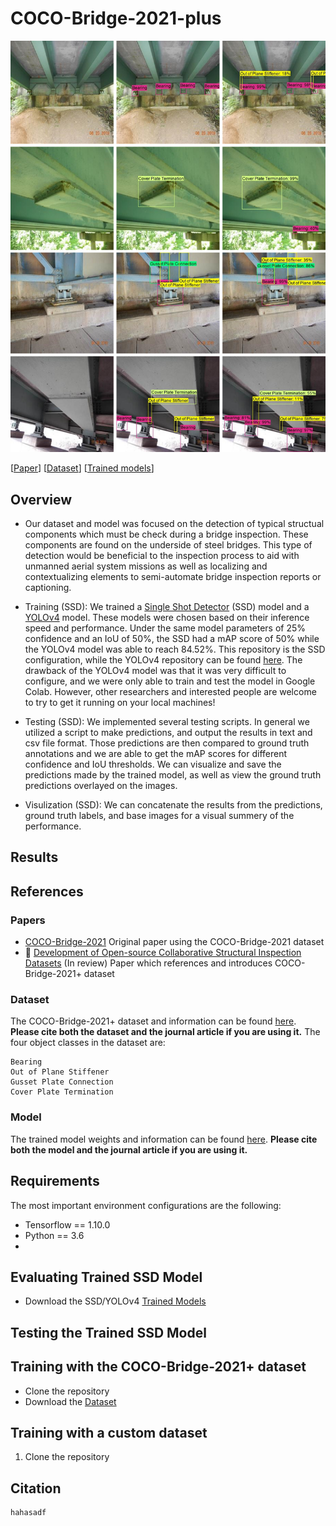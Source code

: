 # COCO-Bridge-2021-plus

<p align="center">
    <img src="figures/coco_pred.png" />
</p>

\[[Paper]()\] \[[Dataset]()\] \[[Trained models]()\]

## Overview
- Our dataset and model was focused on the detection of typical structual components which must be check during a bridge inspection. These components are found on the underside of steel bridges. This type of detection would be beneficial to the inspection process to aid with unmanned aerial system missions as well as localizing and contextualizing elements to semi-automate bridge inspection reports or captioning. 
  
- Training (SSD): We trained a [Single Shot Detector](https://arxiv.org/abs/1512.02325) (SSD) model and a [YOLOv4](https://arxiv.org/abs/2004.10934) model. These models were chosen based on their inference speed and performance. Under the same model parameters of 25% confidence and an IoU of 50%, the SSD had a  mAP score of 50% while the YOLOv4 model was able to reach 84.52%. This repository is the SSD configuration, while the YOLOv4 repository can be found [here](https://github.com/beric7/YOLOv4_infrastructure). The drawback of the YOLOv4 model was that it was very difficult to configure, and we were only able to train and test the model in Google Colab. However, other researchers and interested people are welcome to try to get it running on your local machines!

- Testing (SSD): We implemented several testing scripts. In general we utilized a script to make predictions, and output the results in text and csv file format. Those predictions are then compared to ground truth annotations and we are able to get the mAP scores for different confidence and IoU thresholds. We can visualize and save the predictions made by the trained model, as well as view the ground truth predictions overlayed on the images. 

- Visulization (SSD): We can concatenate the results from the predictions, ground truth labels, and base images for a visual summery of the performance.  

## Results 

## References
### Papers
- [COCO-Bridge-2021](https://doi.org/10.1061/(ASCE)CP.1943-5487.0000949) Original paper using the COCO-Bridge-2021 dataset
- :red_circle: [Development of Open-source Collaborative Structural Inspection Datasets](structural_inspection_main/access/not_ready.png) (In review) Paper which references and introduces COCO-Bridge-2021+ dataset
### Dataset
The COCO-Bridge-2021+ dataset and information can be found [here](https:doi.org/10.7294/16624495). 
**Please cite both the dataset and the journal article if you are using it.** 
The four object classes in the dataset are:
```
Bearing
Out of Plane Stiffener
Gusset Plate Connection
Cover Plate Termination
```
### Model
The trained model weights and information can be found [here](https://doi.org/10.7294/16625095.v1). 
**Please cite both the model and the journal article if you are using it.** 
## Requirements
The most important environment configurations are the following:
- Tensorflow == 1.10.0
- Python == 3.6
- 
## Evaluating Trained SSD Model
- Download the SSD/YOLOv4 [Trained Models](https://doi.org/10.7294/16625095.v1)
  
## Testing the Trained SSD Model

## Training with the COCO-Bridge-2021+ dataset
- Clone the repository
- Download the [Dataset](https://doi.org/10.7294/16625095.v1)

## Training with a custom dataset
1. Clone the repository


## Citation
```
hahasadf
```

